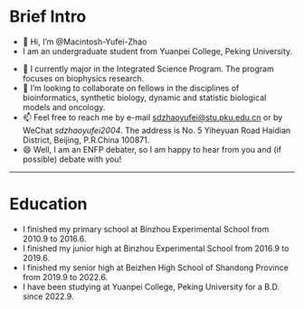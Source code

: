 # Brief Intro
- 👋 Hi, I’m @Macintosh-Yufei-Zhao
- I am an undergraduate student from Yuanpei College, Peking University. 
<!--- 👀 I’m interested in ...--->
- 🌱 I currently major in the Integrated Science Program. The program focuses on biophysics research.
- 💞️ I’m looking to collaborate on fellows in the disciplines of bioinformatics, synthetic biology, dynamic and statistic biological models and oncology.
- 📫 Feel free to reach me by e-mail [sdzhaoyufei@stu.pku.edu.cn](sdzhaoyufei@stu.pku.edu.cn) or by WeChat *sdzhaoyufei2004*. The address is No. 5 Yiheyuan Road Haidian District, Beijing, P.R.China 100871.
- 😄 Well, I am an ENFP debater, so I am happy to hear from you and (if possible) debate with you!
<!--- ⚡ Fun fact: ...--->
-----------
# Education
- I finished my primary school at Binzhou Experimental School from 2010.9 to 2016.6.
- I finished my junior high at Binzhou Experimental School from 2016.9 to 2019.6.
- I finished my senior high at Beizhen High School of Shandong Province from 2019.9 to 2022.6.
- I have been studying at Yuanpei College, Peking University for a B.D. since 2022.9.
<!---
Macintosh-Yufei-Zhao/Macintosh-Yufei-Zhao is a ✨ special ✨ repository because its `README.md` (this file) appears on your GitHub profile.
You can click the Preview link to take a look at your changes.
--->
